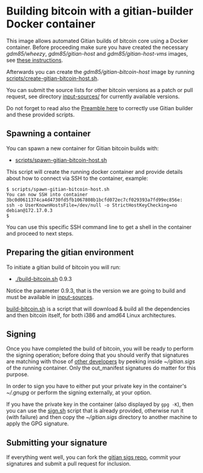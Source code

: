 Building bitcoin with a gitian-builder Docker container
=======================================================

This image allows automated Gitian builds of bitcoin core using a Docker container.
Before proceeding make sure you have created the necessary *gdm85/wheezy*, *gdm85/gitian-host* and *gdm85/gitian-host-vms* images, see [these instructions](../gitian-host/README.md).

Afterwards you can create the *gdm85/gitian-bitcoin-host* image by running [scripts/create-gitian-bitcoin-host.sh](../scripts/create-gitian-bitcoin-host.sh).

You can submit the source lists for other bitcoin versions as a patch or pull request, see directory [input-sources/](input-sources/) for currently available versions.

Do not forget to read also the [Preamble here](../gitian-host/README.md#preamble) to correctly use Gitian builder and these provided scripts.

Spawning a container
--------------------

You can spawn a new container for Gitian bitcoin builds with:

- [scripts/spawn-gitian-bitcoin-host.sh](scripts/spawn-gitian-bitcoin-host.sh)

This script will create the running docker container and provide details about how to connect via SSH to the container, example:
```
$ scripts/spawn-gitian-bitcoin-host.sh
You can now SSH into container 3bc0d0611374ca4d4730fd5fb1067808b1bcfd072ec7cf029393a7fd99ec856e:
ssh -o UserKnownHostsFile=/dev/null -o StrictHostKeyChecking=no debian@172.17.0.3
$ 
```

You can use this specific SSH command line to get a shell in the container and proceed to next steps.

Preparing the gitian environment
--------------------------------

To initiate a gitian build of bitcoin you will run:

- [./build-bitcoin.sh](build-bitcoin.sh) 0.9.3

Notice the parameter 0.9.3, that is the version we are going to build and must be available in [input-sources](input-sources/).

[build-bitcoin.sh](build-bitcoin.sh) is a script that will download & build all the dependencies and then bitcoin itself, for both i386 and amd64 Linux architectures.

Signing
-------

Once you have completed the build of bitcoin, you will be ready to perform the signing operation; before doing that you should verify that signatures are matching with those of [other developers](https://github.com/bitcoin/gitian.sigs) by peeking inside *~/gitian.sigs* of the running container.
Only the out_manifest signatures do matter for this purpose.

In order to sign you have to either put your private key in the container's *~/.gnupg* or perform the signing externally, at your option.

If you have the private key in the container (also displayed by `gpg -K`), then you can use the [sign.sh](bin/sign.sh) script that is already provided, otherwise
run it (with failure) and then copy the *~/gitian.sigs* directory to another machine to apply the GPG signature.

Submitting your signature
-------------------------

If everything went well, you can fork the [gitian sigs repo](https://github.com/bitcoin/gitian.sigs), commit your signatures and submit a pull request for inclusion.
